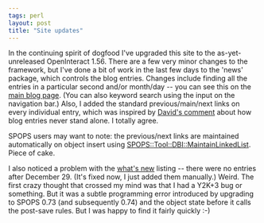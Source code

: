 ```yaml
---
tags: perl
layout: post
title: "Site updates"
---
```




In the continuing spirit of dogfood I've upgraded this site to the as-yet-unreleased OpenInteract 1.56. There are a few very minor changes to the framework, but I've done a bit of work in the last few days to the 'news' package, which controls the blog entries. Changes include finding all the entries in a particular second and/or month/day -- you can see this on the <a href="/news/">main blog page</a>. (You can also keyword search using the input on the navigation bar.) Also, I added the standard previous/main/next links on every individual entry, which was inspired by <a href="http://www.rollerweblogger.org/page/roller/20021229#having_context">David's comment</a> about how blog entries never stand alone. I totally agree.

<p>SPOPS users may want to note: the previous/next links are maintained automatically on object insert using <a href="http://spops.sourceforge.net/doc/SPOPS/Tool/DBI/MaintainLinkedList.shtml">SPOPS::Tool::DBI::MaintainLinkedList</a>. Piece of cake.</p>

<p>I also noticed a problem with the <a href="/new/">what's new</a> listing -- there were no entries after December 29. (It's fixed now, I just added them manually.) Weird. The first crazy thought that crossed my mind was that I had a Y2K+3 bug or something. But it was a subtle programming error introduced by upgrading to SPOPS 0.73 (and subsequently 0.74) and the object state before it calls the post-save rules. But I was happy to find it fairly quickly :-)</p>


